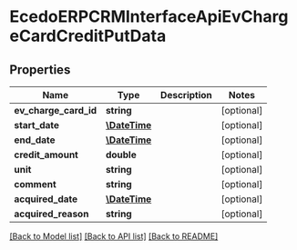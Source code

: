 # EcedoERPCRMInterfaceApiEvChargeCardCreditPutData

## Properties
Name | Type | Description | Notes
------------ | ------------- | ------------- | -------------
**ev_charge_card_id** | **string** |  | [optional] 
**start_date** | [**\DateTime**](\DateTime.md) |  | [optional] 
**end_date** | [**\DateTime**](\DateTime.md) |  | [optional] 
**credit_amount** | **double** |  | [optional] 
**unit** | **string** |  | [optional] 
**comment** | **string** |  | [optional] 
**acquired_date** | [**\DateTime**](\DateTime.md) |  | [optional] 
**acquired_reason** | **string** |  | [optional] 

[[Back to Model list]](../README.md#documentation-for-models) [[Back to API list]](../README.md#documentation-for-api-endpoints) [[Back to README]](../README.md)


